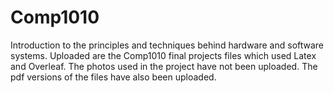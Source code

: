 # Comp1010
Introduction to the principles and techniques behind hardware and software systems.
Uploaded are the Comp1010 final projects files which used Latex and Overleaf.
The photos used in the project have not been uploaded. The pdf versions of the files have also been uploaded.

